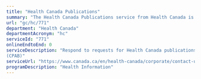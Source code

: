 ```yaml
---
title: "Health Canada Publications"
summary: "The Health Canada Publications service from Health Canada is not available end-to-end online, according to the GC Service Inventory."
url: "gc/hc/771"
department: "Health Canada"
departmentAcronym: "hc"
serviceId: "771"
onlineEndtoEnd: 0
serviceDescription: "Respond to requests for Health Canada publications
(CPAB)"
serviceUrl: "https://www.canada.ca/en/health-canada/corporate/contact-us/publications.html"
programDescription: "Health Information"
---
```

